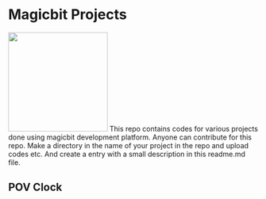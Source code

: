 # Magicbit Projects
<img src="https://magicbit.cc/wp-content/uploads/2021/01/LOGO.png" width="200" height="200" />
This repo contains codes for various projects done using magicbit development platform. Anyone can contribute for this repo. Make a directory in the name of your project in the repo and upload codes etc. And create a entry with a small description in this readme.md file.


## POV Clock
